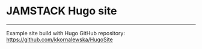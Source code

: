 # JAMSTACK Hugo site

--- 

Example site build with Hugo
GitHub repository: https://github.com/kkornalewska/HugoSite
